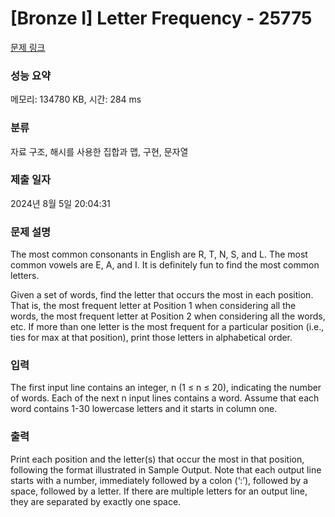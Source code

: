 # [Bronze I] Letter Frequency - 25775 

[문제 링크](https://www.acmicpc.net/problem/25775) 

### 성능 요약

메모리: 134780 KB, 시간: 284 ms

### 분류

자료 구조, 해시를 사용한 집합과 맵, 구현, 문자열

### 제출 일자

2024년 8월 5일 20:04:31

### 문제 설명

<p>The most common consonants in English are R, T, N, S, and L. The most common vowels are E, A, and I. It is definitely fun to find the most common letters.</p>

<p>Given a set of words, find the letter that occurs the most in each position. That is, the most frequent letter at Position 1 when considering all the words, the most frequent letter at Position 2 when considering all the words, etc. If more than one letter is the most frequent for a particular position (i.e., ties for max at that position), print those letters in alphabetical order.</p>

### 입력 

 <p>The first input line contains an integer, n (1 ≤ n ≤ 20), indicating the number of words. Each of the next n input lines contains a word. Assume that each word contains 1-30 lowercase letters and it starts in column one.</p>

### 출력 

 <p>Print each position and the letter(s) that occur the most in that position, following the format illustrated in Sample Output. Note that each output line starts with a number, immediately followed by a colon (‘:’), followed by a space, followed by a letter. If there are multiple letters for an output line, they are separated by exactly one space.</p>

